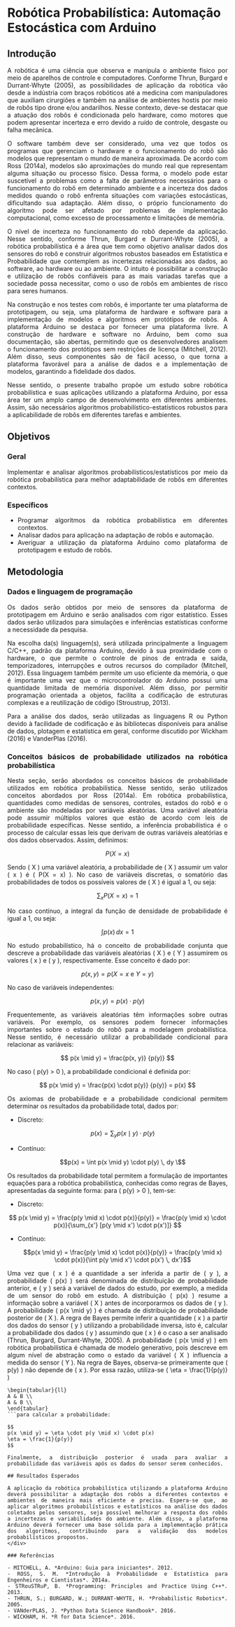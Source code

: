 # Robótica Probabilística: Automação Estocástica com Arduino

## Introdução

<div align="justify">
  
A robótica é uma ciência que observa e manipula o ambiente físico por meio de aparelhos de controle e computadores. Conforme Thrun, Burgard e Durrant-Whyte (2005), as possibilidades de aplicação da robótica vão desde a indústria com braços robóticos até a medicina com manipuladores que auxiliam cirurgiões e também na análise de ambientes hostis por meio de robôs tipo drone e/ou andarilhos. Nesse contexto, deve-se destacar que a atuação dos robôs é condicionada pelo hardware, como motores que podem apresentar incerteza e erro devido a ruído de controle, desgaste ou falha mecânica.



O software também deve ser considerado, uma vez que todos os programas que gerenciam o hardware e o funcionamento do robô são modelos que representam o mundo de maneira aproximada. De acordo com Ross (2014a), modelos são aproximações do mundo real que representam alguma situação ou processo físico. Dessa forma, o modelo pode estar suscetível a problemas como a falta de parâmetros necessários para o funcionamento do robô em determinado ambiente e a incerteza dos dados medidos quando o robô enfrenta situações com variações estocásticas, dificultando sua adaptação. Além disso, o próprio funcionamento do algoritmo pode ser afetado por problemas de implementação computacional, como excesso de processamento e limitações de memória.

O nível de incerteza no funcionamento do robô depende da aplicação. Nesse sentido, conforme Thrun, Burgard e Durrant-Whyte (2005), a robótica probabilística é a área que tem como objetivo analisar dados dos sensores do robô e construir algoritmos robustos baseados em Estatística e Probabilidade que contemplem as incertezas relacionadas aos dados, ao software, ao hardware ou ao ambiente. O intuito é possibilitar a construção e utilização de robôs confiáveis para as mais variadas tarefas que a sociedade possa necessitar, como o uso de robôs em ambientes de risco para seres humanos.

Na construção e nos testes com robôs, é importante ter uma plataforma de prototipagem, ou seja, uma plataforma de hardware e software para a implementação de modelos e algoritmos em protótipos de robôs. A plataforma Arduino se destaca por fornecer uma plataforma livre. A construção de hardware e software no Arduino, bem como sua documentação, são abertas, permitindo que os desenvolvedores analisem o funcionamento dos protótipos sem restrições de licença (Mitchell, 2012). Além disso, seus componentes são de fácil acesso, o que torna a plataforma favorável para a análise de dados e a implementação de modelos, garantindo a fidelidade dos dados.

Nesse sentido, o presente trabalho propõe um estudo sobre robótica probabilística e suas aplicações utilizando a plataforma Arduino, por essa área ter um amplo campo de desenvolvimento em diferentes ambientes. Assim, são necessários algoritmos probabilístico-estatísticos robustos para a aplicabilidade de robôs em diferentes tarefas e ambientes. 

## Objetivos

### Geral

Implementar e analisar algoritmos probabilísticos/estatísticos por meio da robótica probabilística para melhor adaptabilidade de robôs em diferentes contextos.


### Específicos

- Programar algoritmos da robótica probabilística em diferentes contextos.
- Analisar dados para aplicação na adaptação de robôs e automação.
- Averiguar a utilização da plataforma Arduino como plataforma de prototipagem e estudo de robôs.

## Metodologia

### Dados e linguagem de programação

Os dados serão obtidos por meio de sensores da plataforma de prototipagem em Arduino e serão analisados com rigor estatístico. Esses dados serão utilizados para simulações e inferências estatísticas conforme a necessidade da pesquisa.

Na escolha da(s) linguagem(s), será utilizada principalmente a linguagem C/C++, padrão da plataforma Arduino, devido à sua proximidade com o hardware, o que permite o controle de pinos de entrada e saída, temporizadores, interrupções e outros recursos do compilador (Mitchell, 2012). Essa linguagem também permite um uso eficiente da memória, o que é importante uma vez que o microcontrolador do Arduino possui uma quantidade limitada de memória disponível. Além disso, por permitir programação orientada a objetos, facilita a codificação de estruturas complexas e a reutilização de código (Stroustrup, 2013).

Para a análise dos dados, serão utilizadas as linguagens R ou Python devido à facilidade de codificação e às bibliotecas disponíveis para análise de dados, plotagem e estatística em geral, conforme discutido por Wickham (2016) e VanderPlas (2016).


### Conceitos básicos de probabilidade utilizados na robótica probabilística

Nesta seção, serão abordados os conceitos básicos de probabilidade utilizados em robótica probabilística. Nesse sentido, serão utilizados conceitos abordados por Ross (2014a). Em robótica probabilística, quantidades como medidas de sensores, controles, estados do robô e o ambiente são modeladas por variáveis aleatórias. Uma variável aleatória pode assumir múltiplos valores que estão de acordo com leis de probabilidade específicas. Nesse sentido, a inferência probabilística é o processo de calcular essas leis que derivam de outras variáveis aleatórias e dos dados observados. Assim, definimos:

$$
P(X = x)
$$

Sendo \( X \) uma variável aleatória, a probabilidade de \( X \) assumir um valor \( x \) é \( P(X = x) \). No caso de variáveis discretas, o somatório das probabilidades de todos os possíveis valores de \( X \) é igual a 1, ou seja:

$$
\sum_{x} P(X = x) = 1
$$

No caso contínuo, a integral da função de densidade de probabilidade é igual a 1, ou seja:

$$
\int p(x) \, dx = 1
$$

No estudo probabilístico, há o conceito de probabilidade conjunta que descreve a probabilidade das variáveis aleatórias \( X \) e \( Y \) assumirem os valores \( x \) e \( y \), respectivamente. Esse conceito é dado por:

$$
p(x, y) = p(X = x \text{ e } Y = y)
$$

No caso de variáveis independentes:

$$
p(x, y) = p(x) \cdot p(y)
$$

Frequentemente, as variáveis aleatórias têm informações sobre outras variáveis. Por exemplo, os sensores podem fornecer informações importantes sobre o estado do robô para a modelagem probabilística. Nesse sentido, é necessário utilizar a probabilidade condicional para relacionar as variáveis:

$$
p(x \mid y) = \frac{p(x, y)} {p(y)}
$$

No caso \( p(y) > 0 \), a probabilidade condicional é definida por:

$$
p(x \mid y) = \frac{p(x) \cdot p(y)} {p(y)} = p(x)
$$

Os axiomas de probabilidade e a probabilidade condicional permitem determinar os resultados da probabilidade total, dados por:

- Discreto:
  ```math
  p(x) = \sum_{y} p(x \mid y) \cdot p(y)
  ```
  
- Contínuo:
  ```math
  p(x) = \int p(x \mid y) \cdot p(y) \, dy \
  ```

Os resultados da probabilidade total permitem a formulação de importantes equações para a robótica probabilística, conhecidas como regras de Bayes, apresentadas da seguinte forma: para \( p(y) > 0 \), tem-se:

- Discreto:
  
$$
p(x \mid y) = \frac{p(y \mid x) \cdot p(x)}{p(y)} = \frac{p(y \mid x) \cdot p(x)}{\sum_{x'} [p(y \mid x') \cdot p(x')]}
$$

- Contínuo:
  
  ```math
  p(x \mid y) = \frac{p(y \mid x) \cdot p(x)}{p(y)} = \frac{p(y \mid x) \cdot p(x)}{\int p(y \mid x') \cdot p(x') \, dx'}
  ```

Uma vez que \( x \) é a quantidade a ser inferida a partir de \( y \), a probabilidade \( p(x) \) será denominada de distribuição de probabilidade anterior, e \( y \) será a variável de dados do estudo, por exemplo, a medida de um sensor do robô em estudo. A distribuição \( p(x) \) resume a informação sobre a variável \( X \) antes de incorporarmos os dados de \( y \). A probabilidade \( p(x \mid y) \) é chamada de distribuição de probabilidade posterior de \( X \). A regra de Bayes permite inferir a quantidade \( x \) a partir dos dados do sensor \( y \) utilizando a probabilidade inversa, isto é, calcular a probabilidade dos dados \( y \) assumindo que \( x \) é o caso a ser analisado (Thrun, Burgard, Durrant-Whyte, 2005). A probabilidade \( p(x \mid y) \) em robótica probabilística é chamada de modelo generativo, pois descreve em algum nível de abstração como o estado da variável \( X \) influencia a medida do sensor \( Y \). Na regra de Bayes, observa-se primeiramente que \( p(y) \) não depende de \( x \). Por essa razão, utiliza-se \( \eta = \frac{1}{p(y)} \) 

```{=latex}
\begin{tabular}{ll}
A & B \\
A & B \\
\end{tabular}
```para calcular a probabilidade:

$$
p(x \mid y) = \eta \cdot p(y \mid x) \cdot p(x) 
\eta = \frac{1}{p(y)}
$$

Finalmente, a distribuição posterior é usada para avaliar a probabilidade das variáveis após os dados do sensor serem conhecidos.

## Resultados Esperados

A aplicação da robótica probabilística utilizando a plataforma Arduino deverá possibilitar a adaptação dos robôs a diferentes contextos e ambientes de maneira mais eficiente e precisa. Espera-se que, ao aplicar algoritmos probabilísticos e estatísticos na análise dos dados coletados pelos sensores, seja possível melhorar a resposta dos robôs a incertezas e variabilidades do ambiente. Além disso, a plataforma Arduino deverá fornecer uma base sólida para a implementação prática dos algoritmos, contribuindo para a validação dos modelos probabilísticos propostos.
</div>

### Referências

- MITCHELL, A. *Arduino: Guia para iniciantes*. 2012.
- ROSS, S. M. *Introdução à Probabilidade e Estatística para Engenheiros e Cientistas*. 2014a.
- STRouSTRuP, B. *Programming: Principles and Practice Using C++*. 2013.
- THRUN, S.; BURGARD, W.; DURRANT-WHYTE, H. *Probabilistic Robotics*. 2005.
- VANderPLAS, J. *Python Data Science Handbook*. 2016.
- WICKHAM, H. *R for Data Science*. 2016.



